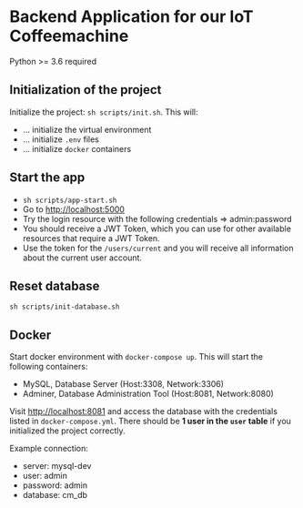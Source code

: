 # Backend Application for our IoT Coffeemachine
Python >= 3.6 required

## Initialization of the project
Initialize the project: `sh scripts/init.sh`. This will:
* ... initialize the virtual environment
* ... initialize `.env` files
* ... initialize `docker` containers

## Start the app
* `sh scripts/app-start.sh`
* Go to [http://localhost:5000](http://localhost:5000)
* Try the login resource with the following credentials => admin:password
* You should receive a JWT Token, which you can use for other available resources that require a JWT Token.
* Use the token for the `/users/current` and you will receive all information about the current user account.

## Reset database
`sh scripts/init-database.sh`

## Docker
Start docker environment with `docker-compose up`. This will start the following containers:
* MySQL, Database Server (Host:3308, Network:3306)
* Adminer, Database Administration Tool (Host:8081, Network:8080)

Visit [http://localhost:8081](http://localhost:8081) and access the database with the credentials listed in `docker-compose.yml`. There should be **1 user in the `user` table** if you initialized the project correctly.

Example connection:
* server: mysql-dev
* user: admin
* password: admin
* database: cm_db
